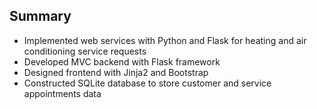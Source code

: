 ## Summary
* Implemented web services with Python and Flask for heating and air conditioning service requests
* Developed MVC backend with Flask framework
* Designed frontend with Jinja2 and Bootstrap
* Constructed SQLite database to store customer and service appointments data

